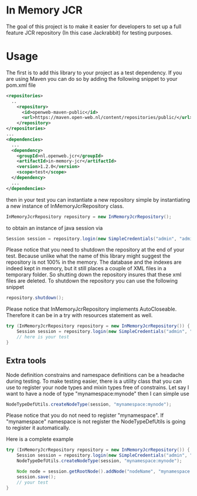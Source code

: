# In Memory JCR

The goal of this project is to make it easier for developers to set up 
a full feature JCR repository (In this case Jackrabbit) for testing purposes.
 
 
# Usage

The first is to add this library to your project as a test dependency. If you are using Maven
you can do so by adding the following snippet to your pom.xml file

```xml
<repositories>
  ..
	<repository>
	  <id>openweb-maven-public</id>
	  <url>https://maven.open-web.nl/content/repositories/public/</url>
	</repository>
</repositories>
...
<dependencies>
  ...
  <dependency>
    <groupId>nl.openweb.jcr</groupId>
    <artifactId>in-memory-jcr</artifactId>
    <version>1.2.0</version>
    <scope>test</scope>
  </dependency>
  ...
</dependencies>
```

then in your test you can instantiate a new repository simple by instantiating a new 
instance of InMemoryJcrRepository class.
```java
InMemoryJcrRepository repository = new InMemoryJcrRepository();
```
to obtain an instance of java session via
```java
Session session = repository.login(new SimpleCredentials("admin", "admin".toCharArray()));
```
Please notice that you need to shutdown the repository at the end of your test. Because unlike
what the name of this library might suggest the repository is not 100% in the memory. 
The database and the indexes are indeed kept in memory, but it still places a couple of XML files in 
a temporary folder. So shutting down the repository insures that these xml files are deleted. 
To shutdown the repository you can use the following snippet

```java
repository.shutdown();
```
Please notice that InMemoryJcrRepository implements AutoCloseable. Therefore it can be in
a try with resources statement as well.
```java
try (InMemoryJcrRepository repository = new InMemoryJcrRepository()) {
	Session session = repository.login(new SimpleCredentials("admin", "admin".toCharArray()));
	// here is your test
}
```
## Extra tools

Node definition constrains and namespace definitions can be a headache during testing. To make
testing easier, there is a utility class that you can use to register your node types and mixin types 
free of constrains. Let say I want to have a node of type "mynamespace:mynode" then I can 
simple use
```java
NodeTypeDefUtils.createNodeType(session, "mynamespace:mynode");
```
Please notice that you do not need to register "mynamespace". If "mynamespace" namespace is not 
register the NodeTypeDefUtils is going to register it automatically.

Here is a complete example

```java
try (InMemoryJcrRepository repository = new InMemoryJcrRepository()) {
    Session session = repository.login(new SimpleCredentials("admin", "admin".toCharArray()));
    NodeTypeDefUtils.createNodeType(session, "mynamespace:mynode");

    Node node = session.getRootNode().addNode("nodeName", "mynamespace:mynode");
    session.save();
    // your test
}
```


